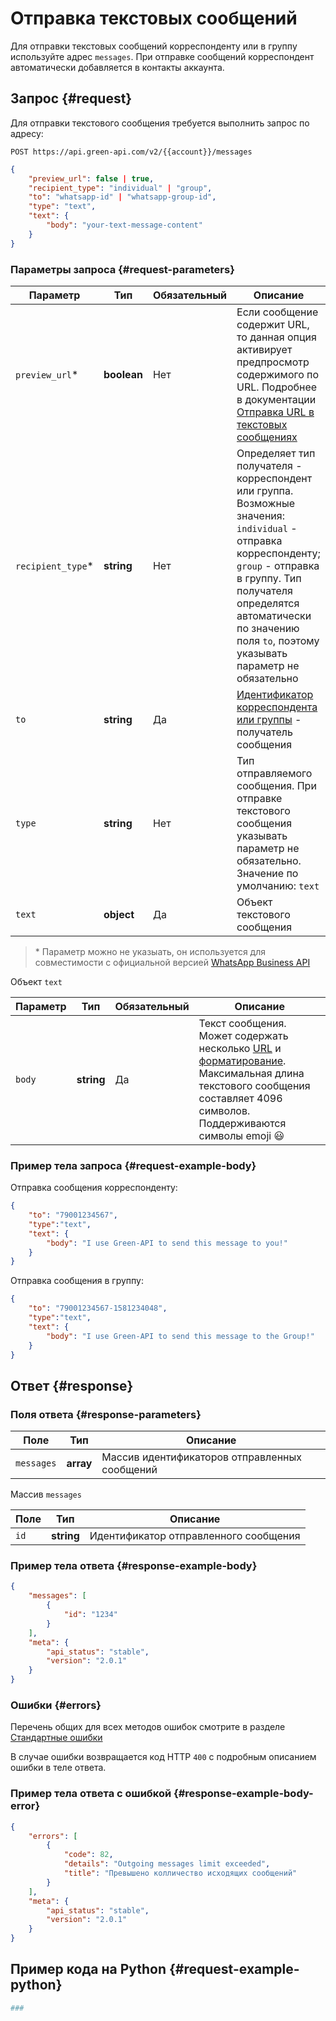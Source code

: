 # Отправка текстовых сообщений

Для отправки текстовых сообщений корреспонденту или в группу используйте адрес `messages`.
При отправке сообщений корреспондент автоматически добавляется в контакты аккаунта.

## Запрос {#request}

Для отправки текстового сообщения требуется выполнить запрос по адресу:
```
POST https://api.green-api.com/v2/{{account}}/messages
```

```json
{
    "preview_url": false | true,
    "recipient_type": "individual" | "group",
    "to": "whatsapp-id" | "whatsapp-group-id",
    "type": "text",
    "text": {
        "body": "your-text-message-content"
    }
}
```

### Параметры запроса {#request-parameters}

Параметр | Тип | Обязательный | Описание
----- | ----- | ----- | -----
`preview_url`* | **boolean** | Нет | Если сообщение содержит URL, то данная опция активирует предпросмотр содержимого по URL. Подробнее в документации [Отправка URL в текстовых сообщениях](https://developers.facebook.com/docs/whatsapp/api/messages/text#urls)
`recipient_type`* | **string** | Нет | Определяет тип получателя - корреспондент или группа. Возможные значения: `individual` - отправка корреспонденту; `group` - отправка в группу. Тип получателя определятся автоматически по значению поля `to`, поэтому указывать параметр не обязательно
`to` | **string** | Да | [Идентификатор корреспондента или группы](../chat-id.md) - получатель сообщения
`type` | **string** | Нет | Тип отправляемого сообщения. При отправке текстового сообщения указывать параметр не обязательно. Значение по умолчанию: `text`
`text ` | **object** | Да | Объект текстового сообщения

> \* Параметр можно не указыать, он используется для совместимости с официальной версией [WhatsApp Business API](https://developers.facebook.com/docs/whatsapp)

Объект `text`

Параметр | Тип | Обязательный | Описание
----- | ----- | ----- | -----
`body ` | **string** | Да | Текст сообщения. Может содержать несколько [URL](https://developers.facebook.com/docs/whatsapp/api/messages/text?locale=ru_RU#urls) и [форматирование](https://developers.facebook.com/docs/whatsapp/api/messages/text?locale=ru_RU#formatting). Максимальная длина текстового сообщения составляет 4096 символов. Поддерживаются символы emoji 😃

### Пример тела запроса {#request-example-body}

Отправка сообщения корреспонденту:
```json
{
    "to": "79001234567",
    "type":"text",    
    "text": {
        "body": "I use Green-API to send this message to you!"
    }    
}
```

Отправка сообщения в группу:
```json
{
    "to": "79001234567-1581234048",
    "type":"text",    
    "text": {
        "body": "I use Green-API to send this message to the Group!"
    }    
}
```
## Ответ {#response}

### Поля ответа {#response-parameters}

Поле | Тип |  Описание
----- | ----- | -----
`messages` | **array** | Массив идентификаторов отправленных сообщений 


Массив `messages`

Поле | Тип |  Описание
----- | ----- | -----
`id ` | **string** | Идентификатор отправленного сообщения 

### Пример тела ответа {#response-example-body}

```json
{
    "messages": [
        {
            "id": "1234"
        }
    ],
    "meta": {
        "api_status": "stable",
        "version": "2.0.1"
    }
}
```

### Ошибки {#errors}

Перечень общих для всех методов ошибок смотрите в разделе [Стандартные ошибки](../common-errors.md)

В случае ошибки возвращается код HTTP `400` с подробным описанием ошибки в теле ответа.

### Пример тела ответа с ошибкой {#response-example-body-error}

```json
{
    "errors": [
        {
            "code": 82,
            "details": "Outgoing messages limit exceeded",
            "title": "Превышено колличество исходящих сообщений"
        }
    ],
    "meta": {
        "api_status": "stable",
        "version": "2.0.1"
    }
}
```

## Пример кода на Python  {#request-example-python}

```python
###
```